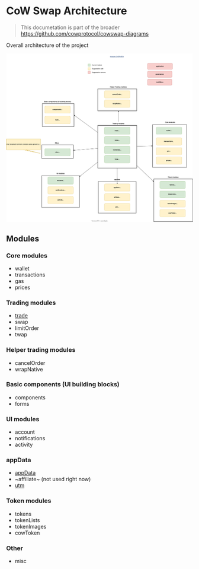 # CoW Swap Architecture

> This documetation is part of the broader https://github.com/cowprotocol/cowswap-diagrams

Overall architecture of the project

![Overall Architecture](./architecture-overview.drawio.svg)

## Modules

### Core modules

- wallet
- transactions
- gas
- prices

### Trading modules

- [trade](../src/cow-react/modules/trade/docs/README.md)
- swap
- limitOrder
- twap

### Helper trading modules

- cancelOrder
- wrapNative

### Basic components (UI building blocks)

- components
- forms

### UI modules

- account
- notifications
- activity

### appData

- [appData](../src/modules/appData/appData-module.md)
- ~affiliate~ (not used right now)
- [utm](../src/modules/utm/utm-module.md)

### Token modules

- tokens
- tokenLists
- tokenImages
- cowToken

### Other

- misc
